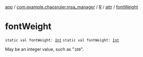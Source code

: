 [app](../../../index.md) / [com.example.chaosruler.msa_manager](../../index.md) / [R](../index.md) / [attr](index.md) / [fontWeight](.)

# fontWeight

`static val fontWeight: `[`Int`](https://kotlinlang.org/api/latest/jvm/stdlib/kotlin/-int/index.html)
`static val fontWeight: `[`Int`](https://kotlinlang.org/api/latest/jvm/stdlib/kotlin/-int/index.html)

May be an integer value, such as "`100`".

